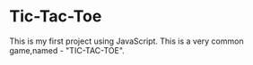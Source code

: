 # Tic-Tac-Toe
This is my first project using JavaScript. This is a very common game,named - "TIC-TAC-TOE".
